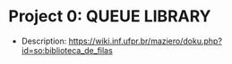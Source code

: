 # Project 0: QUEUE LIBRARY

* Description: https://wiki.inf.ufpr.br/maziero/doku.php?id=so:biblioteca_de_filas
